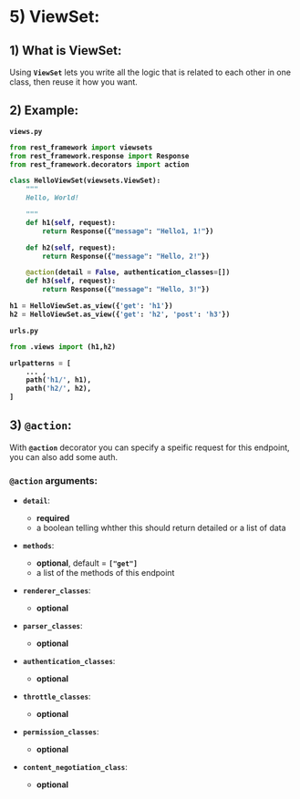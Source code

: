 # 5) ViewSet:

## 1) What is ViewSet:

Using **`ViewSet`** lets you write all the logic that is related
 to each other in one class, then reuse it how you want.



## 2) Example:

<b>

`views.py`
```python
from rest_framework import viewsets
from rest_framework.response import Response
from rest_framework.decorators import action

class HelloViewSet(viewsets.ViewSet):
    """
    Hello, World!

    """
    def h1(self, request):
        return Response({"message": "Hello1, 1!"})

    def h2(self, request):
        return Response({"message": "Hello, 2!"})

    @action(detail = False, authentication_classes=[])
    def h3(self, request):
        return Response({"message": "Hello, 3!"})

h1 = HelloViewSet.as_view({'get': 'h1'})
h2 = HelloViewSet.as_view({'get': 'h2', 'post': 'h3'})
```





`urls.py`
```python
from .views import (h1,h2)

urlpatterns = [
    ... ,
    path('h1/', h1),
    path('h2/', h2),
]
```

</b>















## 3) `@action`:



With **`@action`** decorator you can specify a speific request 
for this endpoint, you can also add some auth.  

### `@action` arguments:



- **`detail`**:
    - **required**
    - a boolean telling whther this should return detailed 
        or a list of data
- **`methods`**:
    - **optional**, default = **`["get"]`**
    - a list of the methods of this endpoint


  
  
  
- **`renderer_classes`**:
    - **optional**
- **`parser_classes`**:
    - **optional**
- **`authentication_classes`**:
    - **optional**
- **`throttle_classes`**:
    - **optional**
- **`permission_classes`**:
    - **optional**
- **`content_negotiation_class`**:
    - **optional**






























































